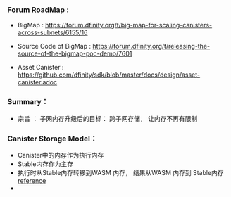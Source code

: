 ### Forum RoadMap :

* BigMap :  https://forum.dfinity.org/t/big-map-for-scaling-canisters-across-subnets/6155/16

* Source Code of BigMap : https://forum.dfinity.org/t/releasing-the-source-of-the-bigmap-poc-demo/7601
* Asset Canister : https://github.com/dfinity/sdk/blob/master/docs/design/asset-canister.adoc

### Summary：

* 宗旨 ： 子网内存升级后的目标： 跨子网存储， 让内存不再有限制



### Canister Storage Model：

*   Canister中的内存作为执行内存
*   Stable内存作为主存
*   执行时从Stable内存转移到WASM 内存， 结果从WASM 内存到 Stable内存[reference](https://forum.dfinity.org/t/big-map-for-scaling-canisters-across-subnets/6155/9)
*   

